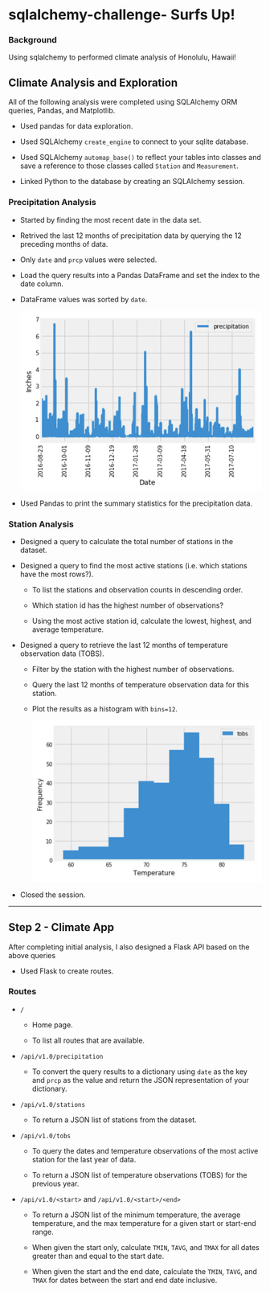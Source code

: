 # sqlalchemy-challenge- Surfs Up!

### Background
Using sqlalchemy to performed climate analysis of Honolulu, Hawaii! 
## Climate Analysis and Exploration

 All of the following analysis were completed using SQLAlchemy ORM queries, Pandas, and Matplotlib.

* Used pandas for data exploration.

* Used SQLAlchemy `create_engine` to connect to your sqlite database.

* Used SQLAlchemy `automap_base()` to reflect your tables into classes and save a reference to those classes called `Station` and `Measurement`.

* Linked Python to the database by creating an SQLAlchemy session.


### Precipitation Analysis

* Started by finding the most recent date in the data set.

* Retrived the last 12 months of precipitation data by querying the 12 preceding months of data. 

* Only `date` and `prcp` values were selected.

* Load the query results into a Pandas DataFrame and set the index to the date column.

* DataFrame values was sorted by `date`.


  ![precipitation](Images/precipitation.png)

* Used Pandas to print the summary statistics for the precipitation data.

### Station Analysis

* Designed a query to calculate the total number of stations in the dataset.

* Designed a query to find the most active stations (i.e. which stations have the most rows?).

  * To list the stations and observation counts in descending order.

  * Which station id has the highest number of observations?

  * Using the most active station id, calculate the lowest, highest, and average temperature.


* Designed a query to retrieve the last 12 months of temperature observation data (TOBS).

  * Filter by the station with the highest number of observations.

  * Query the last 12 months of temperature observation data for this station.

  * Plot the results as a histogram with `bins=12`.

    ![station-histogram](Images/station-histogram.png)

* Closed the session.

- - -

## Step 2 - Climate App

After completing  initial analysis, I also designed a Flask API based on the above queries 

* Used Flask to create  routes.

### Routes

* `/`

  * Home page.

  * To list all routes that are available.

* `/api/v1.0/precipitation`

  * To convert the query results to a dictionary using `date` as the key and `prcp` as the value and return the JSON representation of your dictionary.

* `/api/v1.0/stations`

  * To return a JSON list of stations from the dataset.

* `/api/v1.0/tobs`
  * To query the dates and temperature observations of the most active station for the last year of data.

  * To return a JSON list of temperature observations (TOBS) for the previous year.

* `/api/v1.0/<start>` and `/api/v1.0/<start>/<end>`

  * To return a JSON list of the minimum temperature, the average temperature, and the max temperature for a given start or start-end range.

  * When given the start only, calculate `TMIN`, `TAVG`, and `TMAX` for all dates greater than and equal to the start date.

  * When given the start and the end date, calculate the `TMIN`, `TAVG`, and `TMAX` for dates between the start and end date inclusive.

